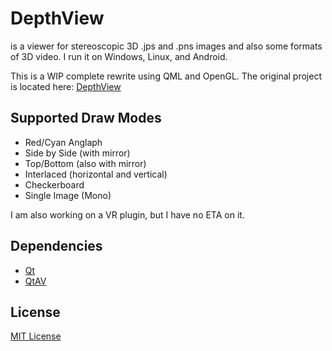 DepthView
=========
is a viewer for stereoscopic 3D .jps and .pns images and also some formats of 3D video. I run it on Windows, Linux, and Android.

This is a WIP complete rewrite using QML and OpenGL. The original project is located here: [DepthView]

Supported Draw Modes
--------------------
* Red/Cyan Anglaph
* Side by Side (with mirror)
* Top/Bottom (also with mirror)
* Interlaced (horizontal and vertical)
* Checkerboard
* Single Image (Mono)

I am also working on a VR plugin, but I have no ETA on it.

Dependencies
------------
* [Qt]
* [QtAV]

License
-------
[MIT License]

[DepthView]:https://github.com/chipgw/depthview
[Qt]:http://www.qt.io
[QtAV]:http://www.qtav.org/
[MIT License]:LICENSE
